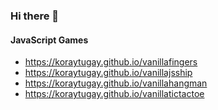 ### Hi there 👋

#### JavaScript Games
- https://koraytugay.github.io/vanillafingers
- https://koraytugay.github.io/vanillajsship
- https://koraytugay.github.io/vanillahangman
- https://koraytugay.github.io/vanillatictactoe





<!--
**koraytugay/koraytugay** is a ✨ _special_ ✨ repository because its `README.md` (this file) appears on your GitHub profile.

Here are some ideas to get you started:

- 🔭 I’m currently working on ...
- 🌱 I’m currently learning ...
- 👯 I’m looking to collaborate on ...
- 🤔 I’m looking for help with ...
- 💬 Ask me about ...
- 📫 How to reach me: ...
- 😄 Pronouns: ...
- ⚡ Fun fact: ...
-->
